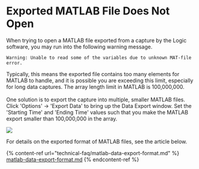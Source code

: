 # Exported MATLAB File Does Not Open

When trying to open a MATLAB file exported from a capture by the Logic software,  you may run into the following warning message.

```
Warning: Unable to read some of the variables due to unknown MAT-file error.
```

Typically, this means the exported file contains too many elements for MATLAB to handle, and it is possible you are exceeding this limit, especially for long data captures. The array length limit in MATLAB is 100,000,000.\
\
One solution is to export the capture into multiple, smaller MATLAB files. Click 'Options' -> 'Export Data' to bring up the Data Export window. Set the 'Starting Time' and 'Ending Time' values such that you make the MATLAB export smaller than 100,000,000 in the array.

![](../.gitbook/assets/2018-10-23_1302.png)

For details on the exported format of MATLAB files, see the article below.

{% content-ref url="technical-faq/matlab-data-export-format.md" %}
[matlab-data-export-format.md](technical-faq/matlab-data-export-format.md)
{% endcontent-ref %}



